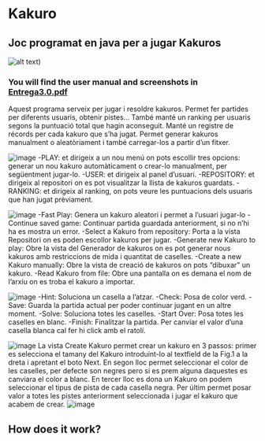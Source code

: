 # Kakuro
## Joc programat en java per a jugar Kakuros



![alt text](https://user-images.githubusercontent.com/19478700/128951594-66513ed4-5539-432e-96db-dc49633310e5.png))

### You will find the user manual and screenshots in <a href="https://github.com/PolGs/Kakuro/raw/a01855866c12885b9c0e6721a476c58b0e049389/Entrega%203.0.pdf">Entrega3.0.pdf</a>

Aquest programa serveix per jugar i resoldre kakuros. Permet fer partides per
diferents usuaris, obtenir pistes…
També manté un ranking per usuaris segons la puntuació total que hagin aconseguit.
Manté un registre de récords per cada kakuro que s’ha jugat.
Permet generar kakuros manualment o aleatòriament i també carregar-los a
partir d’un fitxer.


![image](https://user-images.githubusercontent.com/19478700/129100177-2fa00982-af72-45b7-8567-783c9520c714.png)
-PLAY: et dirigeix a un nou menú on pots escollir tres opcions: generar un nou kakuro
automàticament o crear-lo manualment, per següentment jugar-lo.
-USER: et dirigeix al panel d’usuari.
-REPOSITORY: et dirigeix al repositori on es pot visualitzar la llista de kakuros guardats.
-RANKING: et dirigeix al ranking, on pots veure les puntuacions dels usuaris que han jugat
prèviament.

![image](https://user-images.githubusercontent.com/19478700/129100222-8f768c13-b8b2-421a-8907-ea59b9607e1d.png)
-Fast Play: Genera un kakuro aleatori i permet a l’usuari jugar-lo
-Continue saved game: Continuar partida guardada anteriorment, si no n’hi ha es mostra
un error.
-Select a Kakuro from repository: Porta a la vista Repositori on es poden escollor kakuros
per jugar.
-Generate new Kakuro to play: Obre la vista del Generador de kakuros on es pot generar
nous kakuros amb restriccions de mida i quantitat de caselles.
-Create a new Kakuro manually: Obre la vista de creació de kakuros on pots “dibuxar” un
kakuro.
-Read Kakuro from file: Obre una pantalla on es demana el nom de l’arxiu on es troba el
kakuro a importar.

![image](https://user-images.githubusercontent.com/19478700/129100260-9ebc93bf-0141-45f8-8798-e34d9692cb45.png)
-Hint: Soluciona un casella a l’atzar.
-Check: Posa de color verd.
-Save: Guarda la partida actual per poder continuar jugant en un altre moment.
-Solve: Soluciona totes les caselles.
-Start Over: Posa totes les caselles en blanc.
-Finish: Finalitzar la partida.
Per canviar el valor d’una casella blanca cal fer hi click amb el ratolí.

![image](https://user-images.githubusercontent.com/19478700/129100290-67f5970f-968e-4855-914a-31f99433d616.png)
La vista Create Kakuro permet crear un kakuro en 3 passos: primer es selecciona el tamany
del Kakuro introduint-lo al textfield de la Fig.1 a la dreta i apretant el boto Next.
En segon lloc permet seleccionar el color de les caselles, per defecte son negres pero si es
prem alguna daquestes es canviara el color a blanc.
En tercer lloc es dona un Kakuro on podem seleccionar el tipus de pista de cada casella
negra.
Per últim permet posar valor a totes les pistes anteriorment seleccionada i jugar el kakuro
que acabem de crear.
![image](https://user-images.githubusercontent.com/19478700/129100527-b4888f6d-5c3c-4104-9e95-ef407a7d41aa.png)


## How does it work?



